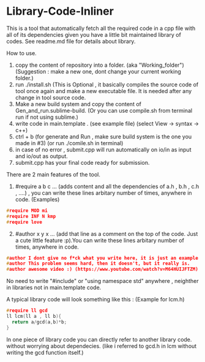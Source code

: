 # Library-Code-Inliner
This is a tool that automatically fetch all the required code in a cpp file with all of its dependencies given you have a little bit maintained library of codes. See readme.md file for details about library.

How to use.
1. copy the content of repository into a folder. (aka "Working_folder") (Suggestion : make a new one, dont change your current working folder.)
2. run ./install.sh (This is Optional , it basically compiles the source code of tool once again and make a new executable file. It is needed after any change in tool source code.
3. Make a new build system and copy the content of Gen_and_run.sublime-build. (Or you can use compile.sh from terminal run if not using sublime.)
4. write code in main.template . (see example file) (select View -> syntax -> c++)
5. ctrl + b (for generate and Run , make sure build system is the one you made in #3) (or run ./comile.sh in terminal)
6. in case of  no error , submit.cpp will run automatically on io/in as input and io/out as output. 
6. submit.cpp has your final code ready for submission.

There are 2 main features of the tool.
1. #require a b c ... (adds content and all the dependencies of a.h , b.h , c.h , ....) , you can write these lines arbitary number of times, anywhere in code.
 (Examples)
```c++
#require MOD mi
#require INF N kmp
#require love
```
2. #author x y x ... (add that line as a comment on the top of the code. Just a cute little feature :p).You can write these lines arbitary number of times, anywhere in code.
```c++
#author I dont give no f*ck what you write here, it is just an example
#author This problem seems hard, then it doesn't, but it really is. 
#author awesome video :) (https://www.youtube.com/watch?v=M64HUIJFTZM) 
```

No need to write "#include" or "using namespace std" anywhere , neighther in libraries not in main.template code.

A typical library code will look something like this :
 (Example for lcm.h) 
 
```c++
#require ll gcd
ll lcm(ll a , ll b){
  return a/gcd(a,b)*b;
}
```
In one piece of library code you can directly refer to another library code. without worrying about dependecies. (like i referred to gcd.h in lcm without writing the gcd function itself.)
